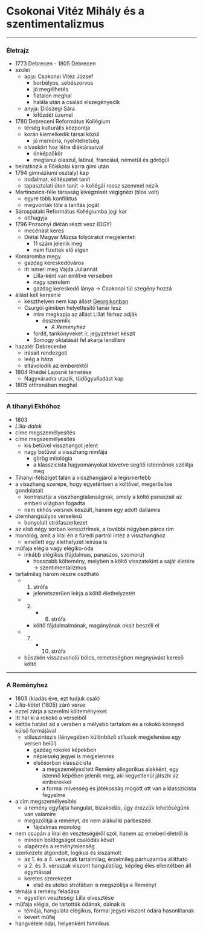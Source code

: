 # Csokonai Vitéz Mihály és a szentimentalizmus
---
### Életrajz
- 1773 Debrecen - 1805 Debrecen
- szülei
	- apja: Csokonai Vitéz József
		- borbélyos, sebészorvos
		- jó megélhetés
		- fiatalon meghal
		- halála után a család elszegényedik
	- anyja: Diószegi Sára
		- kifőzdét üzemel
- 1780 Debreceni Református Kollégium
	- térség kulturális központja
	- korán kiemelkedik társai közül
		- jó memória, nyelvtehetség
	- olvaskört hoz létre diáktársaival
		- önképzőkör
		- megtanul olaszul, latinul, franciául, németül és görögül
- beiratkozik a Főiskolai karra gimi után
- 1794 gimnáziumi osztályt kap
	- irodalmat, költészetet tanít
	- tapasztalati úton tanít -> kollégái rossz szemmel nézik
- Martinovics-féle társaság kivégzését végignézi (tilos volt)
	- egyre több konfliktus
	- megvonták tőle a tanítás jogát
- Sárospataki Református Kollégiumba jogi kar
	- otthagyja
- 1796 Pozsonyi diétán részt vesz (OGY)
	- mecénást keres
	- Diétai Magyar Múzsa folyóiratot megjelenteti
		- 11 szám jelenik meg
		- nem fizettek elő elgen
- Komáromba megy 
	- gazdag kereskedőváros
	- itt ismeri meg Vajda Juliannát
		- Lilla-ként van említve verseiben
		- nagy szerelem
		- gazdag kereskedő lánya -> Csokonai túl szegény hozzá
- állást kell keresnie
	- keszthelyen nem kap állást [Georgikonban](https://hu.wikipedia.org/wiki/Georgikon)
	- Csurgói gimiben helyettesítő tanár lesz
		- mire megkapja az állást Lillát férhez adják
			- összeomlik
				- *A Reményhez*
		- fordít, tankönyveket ír, jegyzeteket készít
		- Somogy oktatását fel akarja lendíteni
- hazatér Debrecenbe
	- irásait rendezgeti
	- leég a háza
	- eltávolodik az emberektől
- 1804 Rhédei Lajosné temetése
	- Nagyváradra utazik, tüdőgyulladást kap
- 1805 otthonában meghal
---
### A tihanyi Ekhóhoz
- 1803
- *Lilla-dalok*
- címe megszemélyesítés
- címe megszemélyesítés
	- kis betűvel visszhangot jelent
	- nagy betűvel a visszhang nimfája
		- görög mitológia
		- a klasszicista hagyományokat követve segítő istennőnek szólítja meg
- Tihanyi-félsziget talán a visszhangjárol a legismertebb
- a visszhang szerepe, hogy egyetértsen a költővel, megerősítse gondolatait
	- kontrasztja a visszhangtalanságnak, amely a költő panaszait az emberi világban fogadta
	- nem ekhós versnek készült, hanem egy adott dallamra
- ütemhangsúlyos verselésű
	- bonyolult strófaszerkezet
- az első négy sorban keresztrímek, a további négyben páros rím
- monológ, amit a lírai én a füredi partról intéz a visszhanghoz
	- emellett egy élethelyzet leírása is
- műfaja elégia vagy elégiko-óda
	- inkább elégikus (fájdalmas, panaszos, szomorú)
		- hosszabb költemény, melyben a költő visszatekint a saját életére -> szentimentalizmus
- tartalmilag három részre osztható
	- 1. strófa 
		- jelenetszerűen leírja a költő élethelyzetét
	- 2. - 6. strófa
		- költő fájdalmalmának, magányának okait beszéli el
	- 7. - 10. strófa 
	- büszkén visszavonolú bölcs, remeteségben megnyúvást kereső költő
---
### A Reményhez
- 1803 (kiadás éve, ezt tudjuk csak)
- *Lilla-kötet* (1805) záró verse
- ezzel zárja a szerelmi költeményeket
- itt hal ki a rokokó a verseiből
- kettős hatást ad a versben a mélyebb tartalom és a rokokó könnyed külső formájával
	- stíluszintézis (lényegében különböző stílusok megjelenése egy versen belül)
		- gazdag rokokó képekben
		- népiesség jegyei is megjelennek
		- elsősorban klasszicista
			- a megszemélyesített Remény allegorikus alakként, egy istennő képében jelenik meg, aki kegyetlenül játszik az emberekkel
			- a formai mívesség és játékosság mögött ott van a klasszicista fegyelme
- a cím megszemélyesítés
	- a remény egyfajta hangulat, bizakodás, úgy érezzük lehetőségünk van valamire
	- megszólítja a reményt, de nem alakul ki párbeszéd
		- fájdalmas monológ
- nem csupán a lírai én veszteségéről szól, hanem az emeberi életről is
	- minden boldogságot csalódás követ
	- alapérzés a reménytelenség 
- szerkezete átgondolt, logikus és kiszámolt
	- az 1. és a 4. versszak tartalmilag, érzelmileg párhuzamba állítható
	- a 2. és 3. versszak viszont hangulatilag, képileg éles ellentétben áll egymással
	- keretes szerekezet
		- első és utolsó strófában is megszólitja a Reményt
- témája a remény feladása
	- egyetlen veszteség: Lilla elvesztése
- műfaja elégia, de tartották ódának, dalnak is
	- témája, hangulata elégikus, formai jegyei viszont ódára hasonlítanak
	- kevert műfaj
- hangvétele ódai, helyenként himnikus
